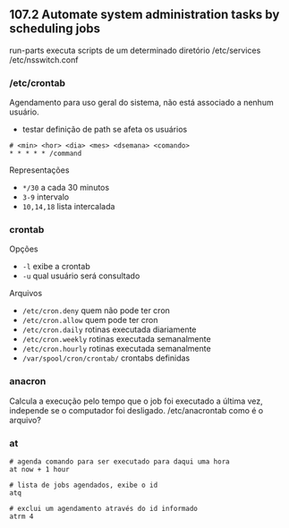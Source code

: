 ## 107.2 Automate system administration tasks by scheduling jobs

run-parts executa scripts de um determinado diretório
/etc/services
/etc/nsswitch.conf

### /etc/crontab

Agendamento para uso geral do sistema, não está associado a nenhum usuário.

* testar definição de path se afeta os usuários

```shell
# <min> <hor> <dia> <mes> <dsemana> <comando>
* * * * * /command
```

Representações
* `*/30` a cada 30 minutos
* `3-9` intervalo
* `10,14,18` lista intercalada

### crontab
Opções
* `-l` exibe a crontab
* `-u` qual usuário será consultado

Arquivos
* `/etc/cron.deny` quem não pode ter cron
* `/etc/cron.allow` quem pode ter cron
* `/etc/cron.daily` rotinas executada diariamente
* `/etc/cron.weekly` rotinas executada semanalmente
* `/etc/cron.hourly` rotinas executada semanalmente
* `/var/spool/cron/crontab/` crontabs definidas

### anacron
Calcula a execução pelo tempo que o job foi executado a última vez, independe se o computador foi desligado.
/etc/anacrontab como é o arquivo?

### at
```shell
# agenda comando para ser executado para daqui uma hora
at now + 1 hour

# lista de jobs agendados, exibe o id
atq

# exclui um agendamento através do id informado
atrm 4
```
